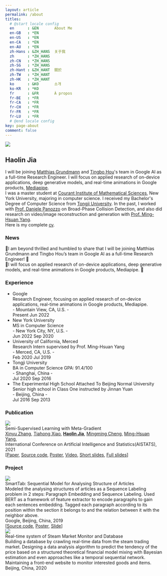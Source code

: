 ```yaml
---
layout: article
permalink: /about
titles:
  # @start locale config
  en      : &EN       About Me
  en-GB   : *EN
  en-US   : *EN
  en-CA   : *EN
  en-AU   : *EN
  zh-Hans : &ZH_HANS  关于我
  zh      : *ZH_HANS
  zh-CN   : *ZH_HANS
  zh-SG   : *ZH_HANS
  zh-Hant : &ZH_HANT  關於
  zh-TW   : *ZH_HANT
  zh-HK   : *ZH_HANT
  ko      : &KO       소개
  ko-KR   : *KO
  fr      : &FR       À propos
  fr-BE   : *FR
  fr-CA   : *FR
  fr-CH   : *FR
  fr-FR   : *FR
  fr-LU   : *FR
  # @end locale config
key: page-about
comment: false
---
```


<div class="item">
    <div class="item__image">
        <img class="image image--lg" src="https://s1.ax1x.com/2022/04/10/Lkm6AO.jpg"/>
    </div>
    <div class="item__content">
        <div class="item__header">
            <h2>Haolin Jia</h2>
        </div>
        <div class="item__description">
            <p>
                I will be joining <a href="https://www.linkedin.com/in/matthias-grundmann-b0b0675/">Matthias Grundmann</a> and <a href="https://www.linkedin.com/in/tingbo-hou/">Tingbo Hou</a>'s team in Google AI as a full-time Research Engineer. I will focus on applied research of on-device applications, deep generative models, and real-time animations in Google products, <a href="https://google.github.io/mediapipe/">Mediapipe</a>.
                <br>
                I was a master student at <a href="https://cims.nyu.edu/">Courant Institute of Mathematical Sciences</a>, New York University, majoring in computer science. I received my Bachelor's Degree of Computer Science from <a href="https://see-en.tongji.edu.cn/">Tongji University</a>. In the past, I worked with <a href="http://cs.nyu.edu/~panozzo/">Prof. Daniele Panozzo</a> on Broad-Phase Collision Detection, and also did research on video/image reconstruction and generation with <a href="https://scholar.google.com/citations?user=p9-ohHsAAAAJ&hl=en">Prof. Ming-Hsuan Yang</a>.
                <br>
                Here is my complete <a href="https://drive.google.com/file/d/1hhmqyf-4bAKm3hIHycszZIMoCnyN2_eK/preview" target="blank">cv</a>.
            </p>
        </div>
    </div>
</div>

### News

<div class="item__description">

🎉I am beyond thrilled and humbled to share that I will be joining Matthias Grundmann and Tingbo Hou’s team in Google AI as a full-time Research Engineer! 🚀
<br>
🚩I will focus on applied research of on-device applications, deep generative models, and real-time animations in Google products, Mediapipe. 🎨
</div>

### Experience

<div class="timeline-box">
    <ul id="first-list">
        <li>
            <span></span>
            <div class="title">Google</div>
            <div class="info">Research Engineer, focusing on applied research of on-device applications, real-time animations in Google products, Mediapipe.</div>
            <div class="name">- Mountain View, CA, U.S. -</div>
            <div class="time">
                <span>Present</span>
                <span>Jun 2022</span>
            </div>
        </li>
        <li>
            <span></span>
            <div class="title">New York University</div>
            <div class="info">MS in Computer Science</div>
            <div class="name">- New York City, NY, U.S. -</div>
            <div class="time">
                <span>Jun 2022</span>
                <span>Sep 2020</span>
            </div>
        </li>
        <li>
            <span></span>
            <div class="title">University of California, Merced</div>
            <div class="info">Research Intern supervised by Prof. Ming-Hsuan Yang</div>
            <div class="name">- Merced, CA, U.S. -</div>
            <div class="time">
                <span>Feb 2020</span>
                <span>Jul 2019</span>
            </div>
        </li>
        <li>
            <span></span>
            <div class="title">Tongji University</div>
            <div class="info">BA in Computer Science GPA: 91.4/100</div>
            <div class="name">- Shanghai, China -</div>
            <div class="time">
                <span>Jul 2020</span>
                <span>Sep 2016</span>
            </div>
        </li>
        <li>
            <span></span>
            <div class="title">The Experimental High School Attached To Beijing Normal University</div>
            <div class="info">Senior high school in Class One instructed by Jinnan Yuan</div>
            <div class="name">- Beijing, China -</div>
            <div class="time">
                <span>Jul 2016</span>
                <span>Sep 2013</span>
            </div>
        </li>
    </ul>
</div>

### Publication

<div class="publication-list">
    <div class="grid">
        <div class="cell cell--4">
            <img src="https://z3.ax1x.com/2021/05/31/2Z4idJ.jpg" />
        </div>
        <div class="cell cell--8">
            <div class="title">
                Semi-Supervised Learning with Meta-Gradient
            </div>
            <a class="author" href="https://github.com/Sakura03">Xinyu Zhang</a>,
            <a class="author" href="https://prinsphield.github.io/">Tiahong Xiao</a>,
            <a class="author" href="https://Harrypotterrrr.github.io"><b>Haolin Jia</b></a>,
            <a class="author" href="https://mmcheng.net/cmm/">Mingming Cheng</a>,
            <a class="author" href="https://faculty.ucmerced.edu/mhyang/">Ming-Hsuan Yang</a>,
            <div class="conference">
            International Conference on Artificial Intelligence and Statistics(AISTATS), 2021
            </div>
            [<a class="source" href="https://arxiv.org/abs/2007.03966">Paper</a>,
            <a class="source" href="https://github.com/Sakura03/SemiMeta">Source code</a>,
            <a class="source" href="https://github.com/Sakura03/SemiMeta/blob/master/images/aistats-poster.pdf">Poster</a>,
            <a class="source" href="https://github.com/Sakura03/SemiMeta/blob/master/images/poster-video.mp4">Video</a>,
            <a class="source" href="https://github.com/Sakura03/SemiMeta/blob/master/images/brief-slides.pdf">Short slides</a>,
            <a class="source" href="https://github.com/Sakura03/SemiMeta/blob/master/images/full-slides.pdf">Full slides</a>]
        </div>
    </div>

</div>

### Project

<div class="project-list">
    <div class="grid">
        <div class="cell cell--4">
            <img src="https://github.com/My-code-works/SmartTab/raw/master/model.png" />
        </div>
        <div class="cell cell--8">
            <div class="title">
                SmartTab: Sequential Model for Analysing Structure of Articles
            </div>
            <div class="brief-intro">
            Modeled the analysing structures of articles as a Sequence Labeling problem in 2 steps: Paragraph Embedding and Sequence Labeling. Used BERT as a framework of feature extractor to encode paragraphs to gain each sentences embedding. Tagged each paragraph according to its position within the section it belongs to and the relation between it with the neighbor above.
            </div>
            <div class="position">
            Google, Beijing, China, 2019
            </div>
            [<a class="source" href="https://github.com/My-code-works">Source code</a>,
            <a class="source" href="https://drive.google.com/file/d/17WciUpA0c61phd6JMkPzrcKES9jgR5UG/view?usp=sharing">Poster</a>,
            <a class="source" href="https://drive.google.com/file/d/1N3nnttlhuF3_MV_tAN_vnk8DRsPT3suP/view?usp=sharing">Slide</a>]
        </div>
    </div>
    <div class="grid">
        <div class="cell cell--4">
            <img src="https://z3.ax1x.com/2021/05/31/2ekwFJ.jpg" />
        </div>
        <div class="cell cell--8">
            <div class="title">
                Real-time system of Steam Market Monitor and Database
            </div>
            <div class="brief-intro">
            Building a database by crawling real-time data from the steam trading market. Designing a data analysis algorithm to predict the tendency of the price based on a structured theoretical financial model mixing with Bayesian estimation and even approaches like a temporal sequential network. Maintaining a front-end website to monitor interested goods and items.
            </div>
            <div class="position">
            Beijing, China, 2020
            </div>
        </div>
    </div>

</div>


<!-- <iframe src="https://drive.google.com/file/d/1hhmqyf-4bAKm3hIHycszZIMoCnyN2_eK/preview" width="100%" height="1000"></iframe> -->

<!-- <iframe src="http://docs.google.com/gview?url=https://drive.google.com/file/d/1hhmqyf-4bAKm3hIHycszZIMoCnyN2_eK/view?usp=sharing&embedded=true" style="width:600px; height:500px;" frameborder="0"></iframe> -->
